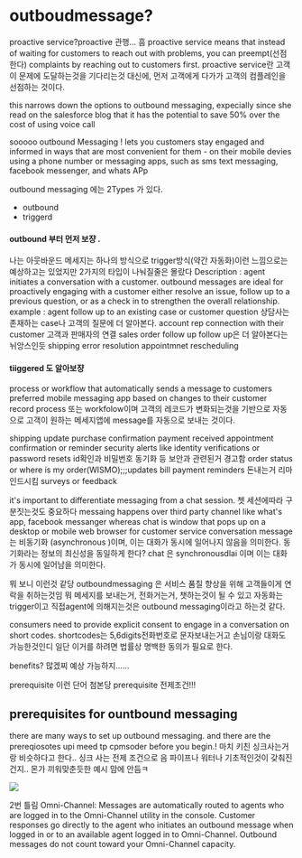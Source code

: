 outboudmessage?
=======

proactive service?proactive 관행... 흠
proactive service means that instead of waiting for customers to reach out with problems, you can preempt(선점한다) complaints by reaching out to customers first.
proactive service란 고객이 문제에 도달하는것을 기다리는것 대신에, 먼저 고객에게 다가가 고객의 컴플레인을 선점하는 것이다. 

this narrows down the options to outbound messaging, expecially since she read on the salesforce blog that it has the potential to save 50% over the cost of using voice call

sooooo
outbound Messaging ! lets you customers stay engaged and informed in ways that are most convenient for them - on their mobile devies using a phone number or messaging apps, such as sms text messaging, 
facebook messenger, and whats APp

outbound messaging 에는 2Types 가 있다. 
- outbound
- triggerd


#### outbound 부터 먼저 보쟝 . 
나는 아웃바운드 메세지는 하나의 방식으로 trigger방식(약간 자동화)이런 느낌으로는 예상하고는 있었지만 2가지의 타입이 나눠질줄은 몰랐다 
Description : 
agent initiates a conversation with a customer. outbound messages are ideal for proactively engaging with a customer either resolve an issue, follow up to a previous question, or as a check in to strengthen the overall relationship.
 example : 
 agent follow up to an existing case or customer question 
 상담사는 존재하는 case나 고객의 질문에 더 알아본다. 
 account rep connection with their customer
 고객과 판매자의 연결
 sales order follow up
 follow up은 더 알아본다는 뉘앙스인듯
 shipping error resolution
 appointmnet rescheduling
 
 
#### tiiggered 도 알아보쟝
 process or workflow that automatically sends a message to customers preferred mobile messaging app based on changes to their customer record
 process 또는 workfolow이며 고객의 레코드가 변화되는것을 기반으로 자동으로 고객이 원하는 메세지앱에 message를 자동으로 보내는 것이다. 

shipping update
purchase confirmation
payment received
appointment confirmation or reminder
security alerts like identity verifications or password resets
id확인과 비밀번호 동기화 등 보안과 관련된거 경고함
order status or where is my order(WISMO);;;updates
bill payment reminders 돈내는거 리마인드시킴
surveys or feedback


it's important to differentiate messaging from a chat session. 쳇 세션에따라 구분짓는것도 중요하다 
messaing happens over third party channel like what's app, facebook messanger whereas chat is window that pops up on a desktop or mobile web browser for customer service conversation
message는 비동기화 (asynchronous )이며, 이는 대화가 동시에 일어나지 않음을 의미한다. 동기화라는 정보의 최신성을 동일하게 한다?
chat 은 synchronousdlai 이며 이는 대화가 동시에 일어남을 의미한다. 


뭐 보니 이런것 같당
 outboundmessaging 은 서비스 품질 향상을 위해 고객들이게 연락을 취하는것임 뭐 메세지를 보내는거, 전화거는거, 챗하는것이 될 수 있고
 자동화는 trigger이고 직접agent에 의해지는것은 outbound messaging이라고 하는것 같다.
 
 consumers need to provide explicit consent to engage in a conversation on short codes.
 shortcodes는 5,6digits전화번호로 문자보내는거고 손님이랑 대화도 가능한것인디 
 일단 이거를 하려면 법률상 명백한 동의가 필요로 한다.
 
 benefits?
 많겠찌 예상 가능하지......
 
 prerequisite 이런 단어 첨본당
 prerequisite 전제조건!!!
 ## prerequisites for ountbound messaging
 there are many ways to set up outbound messaging.
 and there are the prereqiosotes upi meed tp cpmsoder before you begin.!
마치 키친 싱크사는거랑 비슷하다고 한다.. 싱크 사는 전제 조건으로 음 파이프나 워터나 기초적인것이 갖춰진건지.. 몬가 끼워맞춘듯한 예시 맘에 안듬ㅋ
 
 
 
 <img src= "https://user-images.githubusercontent.com/80088918/151103863-3fe2b34d-d9c8-4d12-9701-9e75a556f756.png">
 
 
 2번 틀림
 Omni-Channel: Messages are automatically routed to agents who are logged in to the Omni-Channel utility in the console.
 Customer responses go directly to the agent who initiates an outbound message when logged in or to an available agent logged in to Omni-Channel. 
 Outbound messages do not count toward your Omni-Channel capacity.
 
